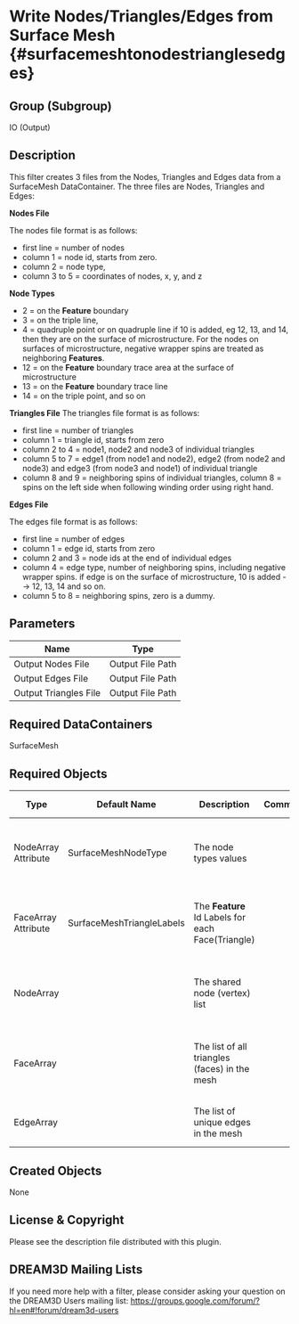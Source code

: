 Write Nodes/Triangles/Edges from Surface Mesh {#surfacemeshtonodestrianglesedges}
======

## Group (Subgroup) ##
IO (Output)

## Description ##

This filter creates 3 files from the Nodes, Triangles and Edges data from a SurfaceMesh DataContainer. The three files are Nodes, Triangles and Edges:

**Nodes File**

The nodes file format is as follows:
-  first line = number of nodes
-  column 1 = node id, starts from zero.
-  column 2 = node type,
-  column 3 to 5 = coordinates of nodes, x, y, and z

**Node Types**

- 2 = on the **Feature** boundary
- 3 = on the triple line,
- 4 = quadruple point or on quadruple line if 10 is added, eg 12, 13, and 14, then they are on the surface of microstructure.
For the nodes on surfaces of microstructure, negative wrapper spins are treated as neighboring **Features**.
- 12 = on the **Feature** boundary trace area at the surface of microstructure
- 13 = on the **Feature** boundary trace line
- 14 = on the triple point, and so on

**Triangles File**
The triangles file format is as follows:

-  first line = number of triangles
-  column 1 = triangle id, starts from zero
-  column 2 to 4 = node1, node2 and node3 of individual triangles
-  column 5 to 7 = edge1 (from node1 and node2), edge2 (from node2 and node3) and edge3 (from node3 and node1) of individual triangle
-  column 8 and 9 = neighboring spins of individual triangles, column 8 = spins on the left side when following winding order using right hand.

**Edges File**

The edges file format is as follows:
-  first line = number of edges
-  column 1 = edge id, starts from zero
-  column 2 and 3 = node ids at the end of individual edges
-  column 4 = edge type, number of neighboring spins, including negative wrapper spins.
              if edge is on the surface of microstructure, 10 is added --> 12, 13, 14 and so on.
- column 5 to 8 = neighboring spins, zero is a dummy.


## Parameters ##

| Name | Type |
|------|------|
| Output Nodes File | Output File Path |
| Output Edges File | Output File Path |
| Output Triangles File | Output File Path |

## Required DataContainers ##
SurfaceMesh

## Required Objects ##

| Type | Default Name | Description | Comment | Filters Known to Create Data |
|------|--------------|-------------|---------|-----|
| NodeArray Attribute | SurfaceMeshNodeType | The node types values |   | Quick Surface Mesh (SurfaceMeshing), M3C Surface Meshing (Slice at a Time) |
| FaceArray Attribute | SurfaceMeshTriangleLabels | The **Feature** Id Labels for each Face(Triangle) |   | Quick Surface Mesh (SurfaceMeshing), M3C Surface Meshing (Slice at a Time) |
| NodeArray | | The shared node (vertex) list |   | Quick Surface Mesh (SurfaceMeshing), M3C Surface Meshing (Slice at a Time) |
| FaceArray | | The list of all triangles (faces) in the mesh |   | Quick Surface Mesh (SurfaceMeshing), M3C Surface Meshing (Slice at a Time) |
| EdgeArray | | The list of unique edges in the mesh |   | Generate Surface Mesh Connectivity (SurfaceMeshing) | 


## Created Objects ##
None



## License & Copyright ##

Please see the description file distributed with this plugin.

## DREAM3D Mailing Lists ##

If you need more help with a filter, please consider asking your question on the DREAM3D Users mailing list:
https://groups.google.com/forum/?hl=en#!forum/dream3d-users


